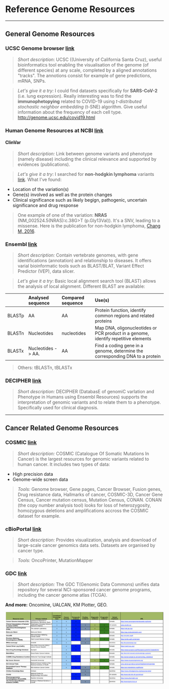 # Reference Genome Resources 

---------

## General Genome Resources 

### UCSC Genome browser [link](https://genome.ucsc.edu)
> _Short description_: UCSC ((University of California Santa Cruz), useful bioinformatics tool enabling the visualisation of the genome (of different species) at any scale, completed by a aligned annotations "tracks". The annotions consist for example of gene predictions, mRNA, SNPs.

> _Let's give it a try:_ I could find datasets specifically for **SARS-CoV-2** (i.e. lung expression). Really interesting was to find the **immunophetopying** related to COVID-19 using _t-distributed stochastic neighbor embedding_ (t-SNE) algorithm. Give useful information about the frequency of each cell type. <http://genome.ucsc.edu/covid19.html>

### Human Genome Resources at NCBI [link](https://www.ncbi.nlm.nih.gov/genome/guide/human/)
#### ClinVar 
> _Short description:_ Link between genome variants and phenotype (namely disease) including the clinical relevance and supported by evidences (publications). 

> _Let's give it a try_: I searched for **non-hodgkin lymphoma** variants [link](https://www.ncbi.nlm.nih.gov/clinvar?term=hodgkin%20lymphoma&cmd=correctspelling). What I've found: 
* Location of the variation(s)
* Gene(s) involved as well as the protein changes 
* Clinical significance such as likely begign, pathogenic, uncertain significance and drug response 

> One example of one of the variation: **NRAS** (NM_002524.5(NRAS):c.38G>T (p.Gly13Val)). It's a SNV, leading to a missense. Here is the publication for non-hodgkin lymphoma, [Chang M, 2016](https://pubmed.ncbi.nlm.nih.gov/26619011/). 


### Ensembl [link](https://www.ensembl.org/index.html)
> _Short description:_ Contain vertebrate genomes, with gene identifications (annotation) and relationship to diseases. It offers varial bioinformatic tools such as BLAST/BLAT, Variant Effect Predictor (VEP), data slicer. 

> _Let's give it a try_: Basic local alignment search tool (BLAST) allows the analysis of local alignment. Different BLAST are available:
>
|                  | Analysed sequence | Compared sequence | Use(s)                      
| -----------------|:------------------|:------------------|:-----------------------------|
| BLASTp           |AA                 |AA                 |Protein function, identify common regions and related proteins|
| BLASTn           |Nucleotides        |nucleotides        |Map DNA, oligonucleotides or PCR product in a genome, identify repetitive elements|
| BLASTx           |Nucleotides -> AA. |AA                 |Find a coding gene in a genome, determine the corresponding DNA to a protein|

> Others: tBLASTn, tBLASTx 

### DECIPHER [link](https://decipher.sanger.ac.uk)
> _Short description:_ DECIPHER (DatabasE of genomiC varIation and Phenotype in Humans using Ensembl Resources) supports the interpretation of genomic variants and to relate them to a phenotype. Specifically used for clinical diagnosis. 

----------------------

## Cancer Related Genome Resources

### COSMIC [link](https://cancer.sanger.ac.uk/cosmic) 
> _Short description:_ COSMIC (Catalogue Of Somatic Mutations In Cancer) is the largest resources for genomic variants related to human cancer. It includes two types of data: 
* High precision data 
* Genome-wide screen data

> _Tools:_ Genome browser, Gene pages, Cancer Browser, Fusion genes, Drug resistance data, Hallmarks of cancer, COSMIC-3D, Cancer Gene Census, Cancer mutation census, Mutation Census, CONAN. CONAN (the copy number analysis tool) looks for loss of heterozygosity, homozygous deletions and amplifications accross the COSMIC dataset for example. 

### cBioPortal [link](https://www.cbioportal.org) 
> _Short description:_ Provides visualization, analysis and download of large-scale cancer genomics data sets. Datasets are organised by cancer type. 

> _Tools:_ OncoPrinter, MutationMapper

### GDC [link](https://gdc.cancer.gov)
> _Short description:_ The GDC T(Genomic Data Commons) unifies data repository for several NCI-sponsored cancer genome programs, including the cancer genome atlas (TCGA).

**And more:** Oncomine, UALCAN, KM Plotter, GEO. 

![Variants resources for cancer genomics](Variant_Resources.png) 

